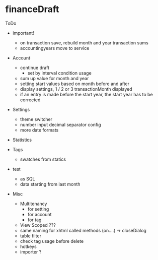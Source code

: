 # financeDraft

ToDo
- important!
	- on transaction save, rebuild month and year transaction sums
	- accountingyears move to service
- Account
	- continue draft
		- set by interval condition usage
	- sum up value for month and year
	- setting start values based on month before and after
	- display settings, 1 / 2 or 3 transactionMonth displayed
	- if an entry is made before the start year, the start year has to be corrected
- Settings
	- theme switcher
	- number input decimal separator config
	- more date formats
- Statistics

- Tags
	- swatches from statics
- test
	- as SQL
	- data starting from last month 
- Misc
	- Multitenancy 
		- for setting
		- for account
		- for tag
	- View Scoped ???
	- same naming for xhtml called methods (on....) -> closeDialog
	- table filter
	- check tag usage before delete
	- hotkeys
	- importer ?



